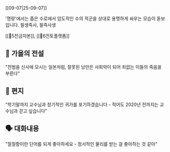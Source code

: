 [[09-07|25-09-07]]

'명량'에서는 좁은 수로에서 압도적인 수의 적군을 상대로 용맹하게 싸우는 모습이 돋보입니다.
필생즉사, 필즉사생

[[🐙5전금자본]],  [[🐙6전토플랫폼]]

## 🍂 가을의 전설
"전범을 신사에 모시는 일본처럼, 잘못된 낭만은 사회악이 되어 죄없는 이들의 죽음을 부른다"

## 💌 편지
"학기말까지 교수님과 정기적인 귀가를 포기하겠습니다 - 적어도 2020년 전까지는 교수님과 걷고 싶습니다"

## 🗣️ 대화내용
"절절함이란 단어를 되게 좋아하세요 - 정서적인 물리를 받는 걸 좋아하는 것 같아"